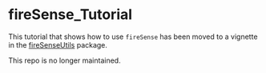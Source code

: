 # fireSense_Tutorial

This tutorial that shows how to use `fireSense` has been moved to a vignette in the 
[fireSenseUtils](https://github.com/PredictiveEcology/fireSenseUtils) package.

This repo is no longer maintained.
